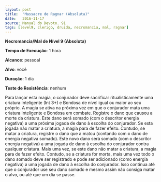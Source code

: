 ```yaml
---
layout: post
title:  "Massacre de Ragnar (Absoluta)"
date:   2016-11-17
source: Manual do Devoto. 91
tags: [level9, clerigo, druida, necromancia, mal, ragnar]
---
```


**Necromancia/Mal de Nível 9 (Absoluta)**

**Tempo de Execução**: 1 hora

**Alcance**: pessoal

**Alvo**: você

**Duração**: 1 dia

**Teste de Resistência**: nenhum

Para lançar esta magia, o conjurador deve sacrificar ritualisticamente uma criatura inteligente (Int 3+) e Bondosa de nível igual ou maior ao seu próprio. 
A magia se ativa na próxima vez em que o conjurador mata uma criatura inteligente e Bondosa em combate. Registre o dano que causou a morte da criatura. 
Este dano será somado (com o descritor energia negativa) a uma próxima jogada de dano à escolha do conjurador. 
Se esta jogada não matar a criatura, a magia para de fazer efeito. Contudo, se matar a criatura, registre o dano que a matou (contando com o dano de energia negativa somado). Este novo dano será somado (com o descritor energia negativa) a uma jogada de dano à escolha do conjurador contra qualquer criatura. 
Mais uma vez, se este dano não matar a criatura, a magia para de fazer efeito. 
Contudo, se a criatura for morta, mais uma vez todo o dano somado deve ser registrado e pode ser adicionado (como energia negativa) a uma jogada de dano à escolha do conjurador. 
Isso continua até que o conjurador use seu dano somado e mesmo assim não consiga matar o alvo, ou até que um dia se passe.